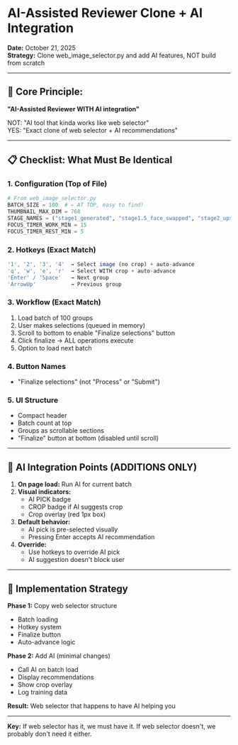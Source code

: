 # AI-Assisted Reviewer Clone + AI Integration
**Date:** October 21, 2025  
**Strategy:** Clone web_image_selector.py and add AI features, NOT build from scratch

---

## 🎯 **Core Principle:**
**"AI-Assisted Reviewer WITH AI integration"**

NOT: "AI tool that kinda works like web selector"  
YES: "Exact clone of web selector + AI recommendations"

---

## 📋 **Checklist: What Must Be Identical**

### **1. Configuration (Top of File)**
```python
# From web_image_selector.py
BATCH_SIZE = 100  # ← AT TOP, easy to find!
THUMBNAIL_MAX_DIM = 768
STAGE_NAMES = ("stage1_generated", "stage1.5_face_swapped", "stage2_upscaled")
FOCUS_TIMER_WORK_MIN = 15
FOCUS_TIMER_REST_MIN = 5
```

### **2. Hotkeys (Exact Match)**
```javascript
'1', '2', '3', '4'  → Select image (no crop) + auto-advance
'q', 'w', 'e', 'r'  → Select WITH crop + auto-advance
'Enter' / 'Space'   → Next group
'ArrowUp'           → Previous group
```

### **3. Workflow (Exact Match)**
1. Load batch of 100 groups
2. User makes selections (queued in memory)
3. Scroll to bottom to enable "Finalize selections" button
4. Click finalize → ALL operations execute
5. Option to load next batch

### **4. Button Names**
- "Finalize selections" (not "Process" or "Submit")

### **5. UI Structure**
- Compact header
- Batch count at top
- Groups as scrollable sections
- "Finalize" button at bottom (disabled until scroll)

---

## 🤖 **AI Integration Points (ADDITIONS ONLY)**

1. **On page load:** Run AI for current batch
2. **Visual indicators:** 
   - AI PICK badge
   - CROP badge if AI suggests crop
   - Crop overlay (red 1px box)
3. **Default behavior:**
   - AI pick is pre-selected visually
   - Pressing Enter accepts AI recommendation
4. **Override:**
   - Use hotkeys to override AI pick
   - AI suggestion doesn't block user

---

## 🔧 **Implementation Strategy**

**Phase 1:** Copy web selector structure
- Batch loading
- Hotkey system
- Finalize button
- Auto-advance logic

**Phase 2:** Add AI (minimal changes)
- Call AI on batch load
- Display recommendations
- Show crop overlay
- Log training data

**Result:** Web selector that happens to have AI helping you

---

**Key:** If web selector has it, we must have it. If web selector doesn't, we probably don't need it either.

